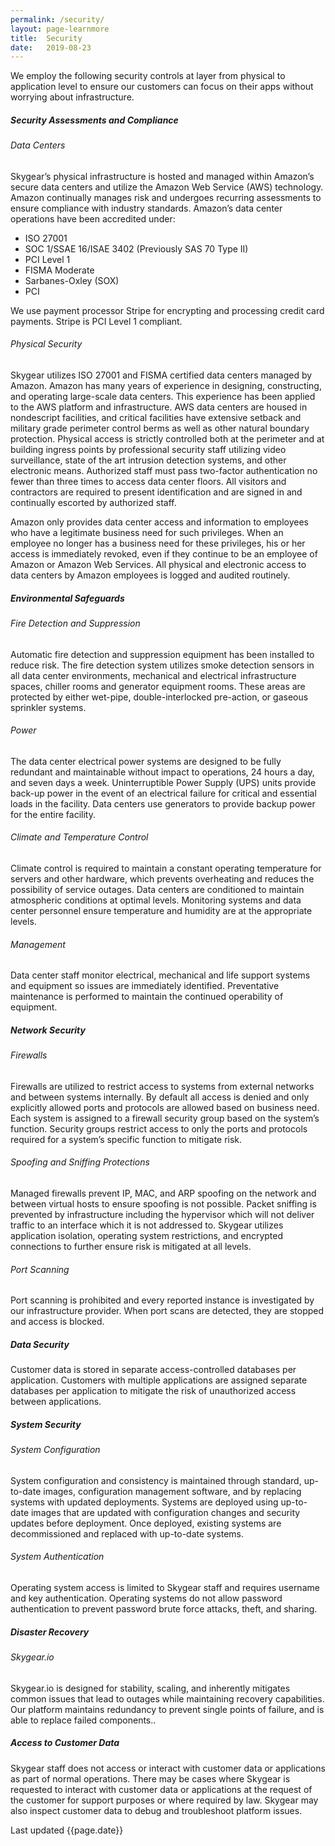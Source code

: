 ```yaml
---
permalink: /security/
layout: page-learnmore
title:  Security
date:   2019-08-23
---
```

<p>We employ the following security controls at layer from physical to application level to ensure our customers can focus on their apps without worrying about infrastructure.

<h5>Security Assessments and Compliance</h5>

<h6>Data Centers</h6>

<p>Skygear’s physical infrastructure is hosted and managed within Amazon’s secure data centers and utilize the Amazon Web Service (AWS) technology. Amazon continually manages risk and undergoes recurring assessments to ensure compliance with industry standards. Amazon’s data center operations have been accredited under:

<ul><li class='' value='1'>ISO 27001

</li><li class=''>SOC 1/SSAE 16/ISAE 3402 (Previously SAS 70 Type II)

</li><li class=''>PCI Level 1

</li><li class=''>FISMA Moderate

</li><li class=''>Sarbanes-Oxley (SOX)

</li><li class=''>PCI

</li></ul>

<p>We use payment processor Stripe for encrypting and processing credit card payments. Stripe is PCI Level 1 compliant.

<h6>Physical Security</h6>

<p>Skygear utilizes ISO 27001 and FISMA certified data centers managed by Amazon. Amazon has many years of experience in designing, constructing, and operating large-scale data centers. This experience has been applied to the AWS platform and infrastructure. AWS data centers are housed in nondescript facilities, and critical facilities have extensive setback and military grade perimeter control berms as well as other natural boundary protection. Physical access is strictly controlled both at the perimeter and at building ingress points by professional security staff utilizing video surveillance, state of the art intrusion detection systems, and other electronic means. Authorized staff must pass two-factor authentication no fewer than three times to access data center floors. All visitors and contractors are required to present identification and are signed in and continually escorted by authorized staff.

<p>Amazon only provides data center access and information to employees who have a legitimate business need for such privileges. When an employee no longer has a business need for these privileges, his or her access is immediately revoked, even if they continue to be an employee of Amazon or Amazon Web Services. All physical and electronic access to data centers by Amazon employees is logged and audited routinely.

<h5>Environmental Safeguards</h5>

<h6>Fire Detection and Suppression</h6>

<p>Automatic fire detection and suppression equipment has been installed to reduce risk. The fire detection system utilizes smoke detection sensors in all data center environments, mechanical and electrical infrastructure spaces, chiller rooms and generator equipment rooms. These areas are protected by either wet-pipe, double-interlocked pre-action, or gaseous sprinkler systems.

<h6>Power</h6>
<p>The data center electrical power systems are designed to be fully redundant and maintainable without impact to operations, 24 hours a day, and seven days a week. Uninterruptible Power Supply (UPS) units provide back-up power in the event of an electrical failure for critical and essential loads in the facility. Data centers use generators to provide backup power for the entire facility.

<h6>Climate and Temperature Control</h6>

<p>Climate control is required to maintain a constant operating temperature for servers and other hardware, which prevents overheating and reduces the possibility of service outages. Data centers are conditioned to maintain atmospheric conditions at optimal levels. Monitoring systems and data center personnel ensure temperature and humidity are at the appropriate levels.

<h6>Management</h6>
<p>Data center staff monitor electrical, mechanical and life support systems and equipment so issues are immediately identified. Preventative maintenance is performed to maintain the continued operability of equipment.

<h5>Network Security</h5>

<h6>Firewalls</h6>
<p>Firewalls are utilized to restrict access to systems from external networks and between systems internally. By default all access is denied and only explicitly allowed ports and protocols are allowed based on business need. Each system is assigned to a firewall security group based on the system’s function. Security groups restrict access to only the ports and protocols required for a system’s specific function to mitigate risk.

<h6>Spoofing and Sniffing Protections</h6>
<p>Managed firewalls prevent IP, MAC, and ARP spoofing on the network and between virtual hosts to ensure spoofing is not possible. Packet sniffing is prevented by infrastructure including the hypervisor which will not deliver traffic to an interface which it is not addressed to. Skygear utilizes application isolation, operating system restrictions, and encrypted connections to further ensure risk is mitigated at all levels.

<h6>Port Scanning</h6>
<p>Port scanning is prohibited and every reported instance is investigated by our infrastructure provider. When port scans are detected, they are stopped and access is blocked.

<h5>Data Security</h5>
<p>Customer data is stored in separate access-controlled databases per application. Customers with multiple applications are assigned separate databases per application to mitigate the risk of unauthorized access between applications.

<h5>System Security</h5>

<h6>System Configuration</h6>

<p>System configuration and consistency is maintained through standard, up-to-date images, configuration management software, and by replacing systems with updated deployments. Systems are deployed using up-to-date images that are updated with configuration changes and security updates before deployment. Once deployed, existing systems are decommissioned and replaced with up-to-date systems.

<h6>System Authentication</h6>

<p>Operating system access is limited to Skygear staff and requires username and key authentication. Operating systems do not allow password authentication to prevent password brute force attacks, theft, and sharing.

<h5>Disaster Recovery</h5>

<h6>Skygear.io</h6>

<p>Skygear.io is designed for stability, scaling, and inherently mitigates common issues that lead to outages while maintaining recovery capabilities. Our platform maintains redundancy to prevent single points of failure, and is able to replace failed components..

<h5>Access to Customer Data</h5>

<p>Skygear staff does not access or interact with customer data or applications as part of normal operations. There may be cases where Skygear is requested to interact with customer data or applications at the request of the customer for support purposes or where required by law. Skygear may also inspect customer data to debug and troubleshoot platform issues.


<p class="page__date">Last updated {{page.date}}</p>
